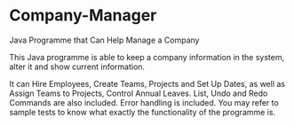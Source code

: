 # Company-Manager
Java Programme that Can Help Manage a Company

This Java programme is able to keep a company information in the system, alter it and show current information. 

It can Hire Employees, Create Teams, Projects and Set Up Dates, as well as Assign Teams to Projects, Control Annual Leaves. List, Undo and Redo Commands are also included. Error handling is included. You may refer to sample tests to know what exactly the functionality of the programme is.
